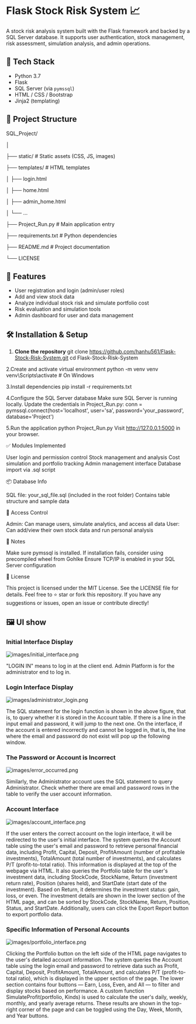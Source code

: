# Flask Stock Risk System 📈

A stock risk analysis system built with the Flask framework and backed by a SQL Server database. It supports user authentication, stock management, risk assessment, simulation analysis, and admin operations.


## 🔧 Tech Stack

- Python 3.7
- Flask
- SQL Server (via `pymssql`)
- HTML / CSS / Bootstrap
- Jinja2 (templating)


## 📁 Project Structure

SQL_Project/

│

├── static/ # Static assets (CSS, JS, images)

├── templates/ # HTML templates

│ ├── login.html

│ ├── home.html

│ ├── admin_home.html

│ └── ...

├── Project_Run.py # Main application entry

├── requirements.txt # Python dependencies

├── README.md # Project documentation

└── LICENSE


## 🚀 Features

- User registration and login (admin/user roles)
- Add and view stock data
- Analyze individual stock risk and simulate portfolio cost
- Risk evaluation and simulation tools
- Admin dashboard for user and data management


## 🛠️ Installation & Setup

1. **Clone the repository**
git clone https://github.com/hanhu561/Flask-Stock-Risk-System.git
cd Flask-Stock-Risk-System

2.Create and activate virtual environment
python -m venv venv
venv\Scripts\activate  # On Windows

3.Install dependencies
pip install -r requirements.txt

4.Configure the SQL Server database
Make sure SQL Server is running locally. Update the credentials in Project_Run.py:
conn = pymssql.connect(host='localhost', user='sa', password='your_password', database='Project')

5.Run the application
python Project_Run.py
Visit http://127.0.0.1:5000 in your browser.

✅ Modules Implemented

User login and permission control
Stock management and analysis
Cost simulation and portfolio tracking
Admin management interface
Database import via .sql script

📦 Database Info

SQL file: your_sql_file.sql (included in the root folder)
Contains table structure and sample data

🔐 Access Control

Admin: Can manage users, simulate analytics, and access all data
User: Can add/view their own stock data and run personal analysis

📌 Notes

Make sure pymssql is installed. If installation fails, consider using precompiled wheel from Gohlke
Ensure TCP/IP is enabled in your SQL Server configuration

📄 License

This project is licensed under the MIT License. See the LICENSE file for details.
Feel free to ⭐ star or fork this repository. If you have any suggestions or issues, open an issue or contribute directly!


## 🖼 UI show

### Initial Interface Display

![images/initial_interface.png](images/initial_interface.png)

"LOGIN IN" means to log in at the client end. Admin Platform is for the administrator end to log in.


### Login Interface Display

![images/administrator_login.png](images/administrator_login.png)

The SQL statement for the login function is shown in the above figure, that is, to query whether it is stored in the Account table. If there is a line in the input email and password, it will jump to the next one.
On the interface, if the account is entered incorrectly and cannot be logged in, that is, the line where the email and password do not exist will pop up the following window.


### The Password or Account is Incorrect

![images/error_occurred.png](images/error_occurred.png)

Similarly, the Administrator account uses the SQL statement to query Administrator.
Check whether there are email and password rows in the table to verify the user account information.

### Account Interface

![images/account_interface.png](images/account_interface.png)

If the user enters the correct account on the login interface, it will be redirected to the user's initial interface.
The system queries the Account table using the user's email and password to retrieve personal financial data, including Profit, Capital, Deposit, ProfitAmount (number of profitable investments), TotalAmount (total number of investments), and calculates P/T (profit-to-total ratio). This information is displayed at the top of the webpage via HTML.
It also queries the Portfolio table for the user's investment data, including StockCode, StockName, Return (investment return rate), Position (shares held), and StartDate (start date of the investment). Based on Return, it determines the investment status: gain, loss, or even.
The investment details are shown in the lower section of the HTML page, and can be sorted by StockCode, StockName, Return, Position, Status, and StartDate. Additionally, users can click the Export Report button to export portfolio data.

### Specific Information of Personal Accounts

![images/portfolio_interface.png](images/portfolio_interface.png)

Clicking the Portfolio button on the left side of the HTML page navigates to the user's detailed account information. The system queries the Account table using the login email and password to retrieve data such as Profit, Capital, Deposit, ProfitAmount, TotalAmount, and calculates P/T (profit-to-total ratio), which is displayed in the upper section of the page.
The lower section contains four buttons — Earn, Loss, Even, and All — to filter and display stocks based on performance.
A custom function SimulateProfit(portfolio, Kinds) is used to calculate the user's daily, weekly, monthly, and yearly average returns. These results are shown in the top-right corner of the page and can be toggled using the Day, Week, Month, and Year buttons.



